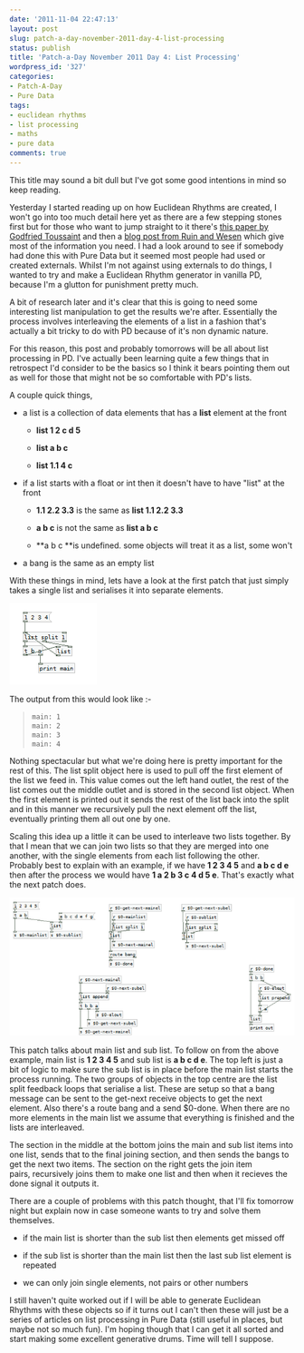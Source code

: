 ```yaml
---
date: '2011-11-04 22:47:13'
layout: post
slug: patch-a-day-november-2011-day-4-list-processing
status: publish
title: 'Patch-a-Day November 2011 Day 4: List Processing'
wordpress_id: '327'
categories:
- Patch-A-Day
- Pure Data
tags:
- euclidean rhythms
- list processing
- maths
- pure data
comments: true
---
```


This title may sound a bit dull but I've got some good intentions in mind so keep reading.

Yesterday I started reading up on how Euclidean Rhythms are created, I won't go into too much detail here yet as there are a few stepping stones first but for those who want to jump straight to it there's [this paper by Godfried Toussaint](http://cgm.cs.mcgill.ca/~godfried/publications/banff.pdf) and then a [blog post from Ruin and Wesen](http://ruinwesen.com/blog?id=216) which give most of the information you need. I had a look around to see if somebody had done this with Pure Data but it seemed most people had used or created externals. Whilst I'm not against using externals to do things, I wanted to try and make a Euclidean Rhythm generator in vanilla PD, because I'm a glutton for punishment pretty much.

A bit of research later and it's clear that this is going to need some interesting list manipulation to get the results we're after. Essentially the process involves interleaving the elements of a list in a fashion that's actually a bit tricky to do with PD because of it's non dynamic nature.

For this reason, this post and probably tomorrows will be all about list processing in PD. I've actually been learning quite a few things that in retrospect I'd consider to be the basics so I think it bears pointing them out as well for those that might not be so comfortable with PD's lists.

A couple quick things,



	
  * a list is a collection of data elements that has a **list** element at the front


	
    * **list 1 2 c d 5**

	
    * **list a b c**

	
    * **list 1.1 4 c**


	
  * if a list starts with a float or int then it doesn't have to have "list" at the front


	
    * **1.1 2.2 3.3** is the same as **list 1.1 2.2 3.3**

	
    * **a b c** is not the same as **list a b c**

	
    * **a b c **is undefined. some objects will treat it as a list, some won't


	
  * a bang is the same as an empty list




With these things in mind, lets have a look at the first patch that just simply takes a single list and serialises it into separate elements.






![List serialiser](/a/2011-11-04-patch-a-day-november-2011-day-4-list-processing/list-serialise.png)




The output from this would look like :-





> 

>     
>     main: 1
>     main: 2
>     main: 3
>     main: 4
> 
> 






Nothing spectacular but what we're doing here is pretty important for the rest of this. The list split object here is used to pull off the first element of the list we feed in. This value comes out the left hand outlet, the rest of the list comes out the middle outlet and is stored in the second list object. When the first element is printed out it sends the rest of the list back into the split and in this manner we recursively pull the next element off the list, eventually printing them all out one by one.

Scaling this idea up a little it can be used to interleave two lists together. By that I mean that we can join two lists so that they are merged into one another, with the single elements from each list following the other. Probably best to explain with an example, if we have **1 2 3 4 5** and **a b c d e** then after the process we would have **1 a 2 b 3 c 4 d 5 e**. That's exactly what the next patch does.

![List interleaver patch](/a/2011-11-04-patch-a-day-november-2011-day-4-list-processing/list-interlever1.png)

This patch talks about main list and sub list. To follow on from the above example, main list is **1 2 3 4 5** and sub list is **a b c d e**. The top left is just a bit of logic to make sure the sub list is in place before the main list starts the process running. The two groups of objects in the top centre are the list split feedback loops that serialise a list. These are setup so that a bang message can be sent to the get-next receive objects to get the next element. Also there's a route bang and a send $0-done. When there are no more elements in the main list we assume that everything is finished and the lists are interleaved.

The section in the middle at the bottom joins the main and sub list items into one list, sends that to the final joining section, and then sends the bangs to get the next two items. The section on the right gets the join item pairs, recursively joins them to make one list and then when it recieves the done signal it outputs it.

There are a couple of problems with this patch thought, that I'll fix tomorrow night but explain now in case someone wants to try and solve them themselves.



	
  * if the main list is shorter than the sub list then elements get missed off

	
  * if the sub list is shorter than the main list then the last sub list element is repeated

	
  * we can only join single elements, not pairs or other numbers




I still haven't quite worked out if I will be able to generate Euclidean Rhythms with these objects so if it turns out I can't then these will just be a series of articles on list processing in Pure Data (still useful in places, but maybe not so much fun). I'm hoping though that I can get it all sorted and start making some excellent generative drums. Time will tell I suppose.
